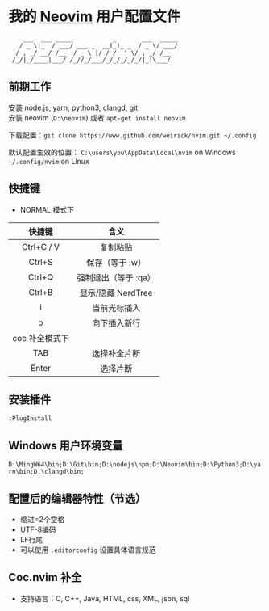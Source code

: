 # 我的 [Neovim](https://www.neovim.io) 用户配置文件

````
    ___  ___ _____           _       ___  _____
   / _ \|_  / ___/ ___ _  __(_)_ _  / _ \/ ___/
  / , _/ __/ /__  / _ \ |/ / /  ' \/ , _/ /__
 /_/|_/____|___/ /_//_/___/_/_/_/_/_/|_|\___/
````

## 前期工作  
安装 node.js, yarn, python3, clangd, git  
安装 neovim (`D:\neovim`) 或者 `apt-get install neovim`  

下载配置：`git clone https://www.github.com/weirick/nvim.git ~/.config` 

默认配置生效的位置：
`C:\users\you\AppData\Local\nvim`  on Windows
`~/.config/nvim` on Linux



## 快捷键
* NORMAL 模式下  

|快捷键|含义|
|:---------:|:---------:|
|Ctrl+C / V |复制粘贴|
|Ctrl+S     |保存（等于 :w）|
|Ctrl+Q     |强制退出（等于 :qa）|
|Ctrl+B     |显示/隐藏 NerdTree|
|i          |当前光标插入|
|o          |向下插入新行|
|coc 补全模式下||
|TAB|选择补全片断|
|Enter|选择片断|

## 安装插件
`:PlugInstall`

## Windows 用户环境变量
`D:\MingW64\bin;D:\Git\bin;D:\nodejs\npm;D:\Neovim\bin;D:\Python3;D:\yarn\bin;D:\clangd\bin;`

## 配置后的编辑器特性（节选） 
  - 缩进=2个空格  
  - UTF-8编码  
  - LF行尾  
  - 可以使用 `.editorconfig` 设置具体语言规范

## Coc.nvim 补全
  - 支持语言：C,  C++, Java, HTML, css, XML, json, sql
